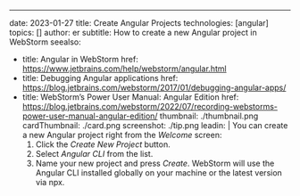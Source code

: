 ---
date: 2023-01-27
title: Create Angular Projects
technologies: [angular]
topics: []
author: er
subtitle: How to create a new Angular project in WebStorm
seealso:
- title: Angular in WebStorm
  href: https://www.jetbrains.com/help/webstorm/angular.html
- title: Debugging Angular applications
  href: https://blog.jetbrains.com/webstorm/2017/01/debugging-angular-apps/
- title: WebStorm’s Power User Manual: Angular Edition
    href: https://blog.jetbrains.com/webstorm/2022/07/recording-webstorms-power-user-manual-angular-edition/
thumbnail: ./thumbnail.png
cardThumbnail: ./card.png
screenshot: ./tip.png
leadin: |
  You can create a new Angular project right from the _Welcome_ screen:
  1. Click the _Create New Project_ button.
  2. Select _Angular CLI_ from the list.
  3. Name your new project and press _Create_.
  WebStorm will use the Angular CLI installed globally on your machine or the latest version via npx.
